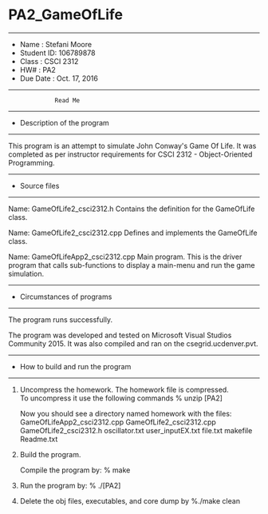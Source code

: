 # PA2_GameOfLife
*******************************************************
*  Name      :  Stefani Moore        
*  Student ID:  106789878  
*  Class     :  CSCI 2312           
*  HW#       :  PA2                
*  Due Date  :  Oct. 17, 2016
*******************************************************


                 Read Me


*******************************************************
*  Description of the program
*******************************************************

This program is an attempt to simulate John Conway's Game Of Life. 
It was completed as per instructor requirements for CSCI 2312 -
Object-Oriented Programming.


*******************************************************
*  Source files
*******************************************************

Name:  GameOfLife2_csci2312.h
   Contains the definition for the GameOfLife class.  

Name: GameOfLife2_csci2312.cpp
   Defines and implements the GameOfLife class.  
 
Name: GameOfLifeApp2_csci2312.cpp
   Main program.  This is the driver program that calls sub-functions
   to display a main-menu and run the game simulation.

   
   
*******************************************************
*  Circumstances of programs
*******************************************************

   The program runs successfully.  
   
   The program was developed and tested on Microsoft Visual
   Studios Community 2015.  It was also compiled and ran 
   on the csegrid.ucdenver.pvt.


*******************************************************
*  How to build and run the program
*******************************************************

1. Uncompress the homework.  The homework file is compressed.  
   To uncompress it use the following commands 
       % unzip [PA2]

   Now you should see a directory named homework with the files:
        GameOfLifeApp2_csci2312.cpp
        GameOfLife2_csci2312.cpp
        GameOfLife2_csci2312.h
        oscillator.txt
        user_inputEX.txt
        file.txt
        makefile
        Readme.txt

2. Build the program.

    Compile the program by:
    % make

3. Run the program by:
   % ./[PA2]

4. Delete the obj files, executables, and core dump by
   %./make clean
